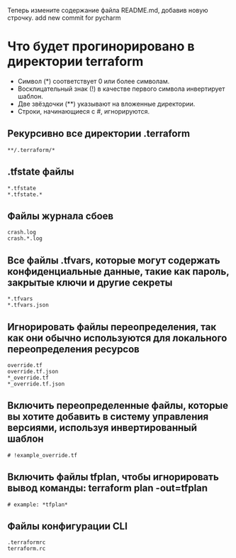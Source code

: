 Теперь измените содержание файла README.md, добавив новую строчку.
add new commit for pycharm

# Что будет прогинорировано в директории terraform

- Символ (*) соответствует 0 или более символам.
- Восклицательный знак (!) в качестве первого символа инвертирует шаблон.
- Две звёздочки (**) указывают на вложенные директории.
- Строки, начинающиеся с #, игнорируются.

## Рекурсивно все директории .terraform
```
**/.terraform/*
```
## .tfstate файлы

```
*.tfstate
*.tfstate.*
```

## Файлы журнала сбоев
```
crash.log
crash.*.log
```

## Все файлы .tfvars, которые могут содержать конфиденциальные данные, такие как пароль, закрытые ключи и другие секреты

```
*.tfvars
*.tfvars.json
```

## Игнорировать файлы переопределения, так как они обычно используются для локального переопределения ресурсов 

```
override.tf
override.tf.json
*_override.tf
*_override.tf.json
```

## Включить переопределенные файлы, которые вы хотите добавить в систему управления версиями, используя инвертированный шаблон

```
# !example_override.tf
```

## Включить файлы tfplan, чтобы игнорировать вывод  команды: terraform plan -out=tfplan

```
# example: *tfplan*
```

## Файлы конфигурации CLI
```
.terraformrc
terraform.rc
```
